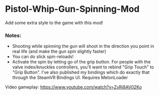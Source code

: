 # Pistol-Whip-Gun-Spinning-Mod

Add some extra style to the game with this mod!

### Notes:
  - Shooting while spinning the gun will shoot in the direction you point in real life (and make the gun spin slightly faster)
  - You can do slick spin-reloads!
  - Activate the spin by letting go of the grip button. For people with the valve index/knuckles controllers, you'll want to rebind "Grip Touch" to "Grip Button". I've also published my bindings which do exactly that through the SteamVR Bindings UI.
Requires MelonLoader

Video gameplay: https://www.youtube.com/watch?v=ZvRi8AV02Ko
